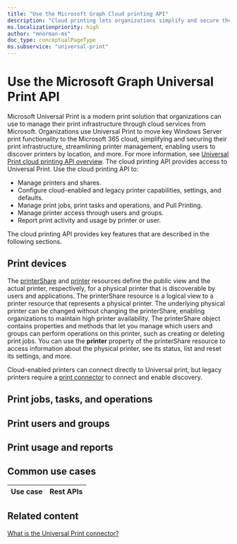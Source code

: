 ```yaml
---
title: "Use the Microsoft Graph Cloud printing API"
description: "Cloud printing lets organizations simplify and secure the management of their print infrastructure with Microsoft Universal Print."
ms.localizationpriority: high
author: "mnorman-ms"
doc_type: conceptualPageType
ms.subservice: "universal-print"
---
```


# Use the Microsoft Graph Universal Print API

Microsoft Universal Print is a modern print solution that organizations can use to manage their print infrastructure through cloud services from Microsoft. Organizations use Universal Print to move key Windows Server print functionality to the Microsoft 365 cloud, simplifying and securing their print infrastructure, streamlining printer management, enabling users to discover printers by location, and more. For more information, see [Universal Print cloud printing API overview](/graph/universal-print-concept-overview). The cloud printing API provides access to Universal Print. Use the cloud printing API to:

- Manage printers and shares.
- Configure cloud-enabled and legacy printer capabilities, settings, and defaults.
- Manage print jobs, print tasks and operations, and Pull Printing.
- Manage printer access through users and groups.
- Report print activity and usage by printer or user.

The cloud printing API provides key features that are described in the following sections.

## Print devices

The [printerShare](./printershare.md) and [printer](./printer.md) resources define the public view and the actual printer, respectively, for a physical printer that is discoverable by users and applications. The printerShare resource is a logical view to a printer resource that represents a physical printer. The underlying physical printer can be changed without changing the printerShare, enabling organizations to maintain high printer availability. The printerShare object contains properties and methods that let you manage which users and groups can perform operations on this printer, such as creating or deleting print jobs. You can use the **printer** property of the printerShare resource to access information about the physical printer, see its status, list and reset its settings, and more.

Cloud-enabled printers can connect directly to Universal print, but legacy printers require a [print connector](./printconnector.md) to connect and enable discovery.

## Print jobs, tasks, and operations

## Print users and groups

## Print usage and reports

## Common use cases


|Use case|Rest APIs|
|:-------|:--------|

## Related content
[What is the Universal Print connector?](https://learn.microsoft.com/universal-print/fundamentals/universal-print-connector-overview)